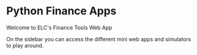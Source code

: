 # Python Finance Apps

Welcome to ELC's Finance Tools Web App

On the sidebar you can access the different mini web apps and simulators to play
around.
